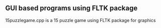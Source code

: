 ## GUI based programs using FLTK package

15puzzlegame.cpp is a 15 puzzle game using FLTK package for graphics